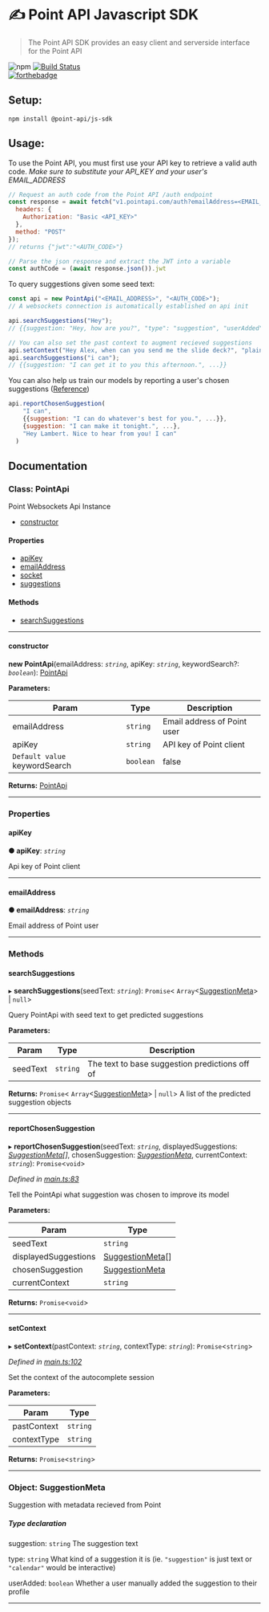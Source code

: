 # ✍ Point API Javascript SDK
> The Point API SDK provides an easy client and serverside interface for the Point API

![npm](https://img.shields.io/npm/l/@point-api/js-sdk.svg) [![Build Status](https://travis-ci.com/PointMail/js-sdk.svg?branch=master)](https://travis-ci.com/PointMail/js-sdk)  
[![forthebadge](https://forthebadge.com/images/badges/fo-shizzle.svg)](https://forthebadge.com)

## Setup:
`npm install @point-api/js-sdk`

## Usage:
To use the Point API, you must first use your API key to retrieve a valid auth code.
_Make sure to substitute your API_KEY and your user's EMAIL_ADDRESS_

```js
// Request an auth code from the Point API /auth endpoint
const response = await fetch("v1.pointapi.com/auth?emailAddress=<EMAIL_ADDRESS>", {
  headers: {
    Authorization: "Basic <API_KEY>"
  },
  method: "POST"
});
// returns {"jwt":"<AUTH_CODE>"}

// Parse the json response and extract the JWT into a variable
const authCode = (await response.json()).jwt
```

To query suggestions given some seed text:
```js
const api = new PointApi("<EMAIL_ADDRESS>", "<AUTH_CODE>");
// A websockets connection is automatically established on api init

api.searchSuggestions("Hey");
// {{suggestion: "Hey, how are you?", "type": "suggestion", "userAdded": false}, ...}

// You can also set the past context to augment recieved suggestions 
api.setContext("Hey Alex, when can you send me the slide deck?", "plaintext");
api.searchSuggestions("i can");
// {{suggestion: "I can get it to you this afternoon.", ...}}

```  
  
You can also help us train our models by reporting a user's chosen suggestions ([Reference](#reportchosensuggestion))
```js
api.reportChosenSuggestion(
    "I can",
    {{suggestion: "I can do whatever's best for you.", ...}},
    {suggestion: "I can make it tonight.", ...},
    "Hey Lambert. Nice to hear from you! I can"
  )
```

## Documentation

### Class: PointApi

Point Websockets Api Instance

* [constructor](README.md#constructor)

#### Properties

* [apiKey](README.md#apikey)
* [emailAddress](README.md#emailaddress)
* [socket](README.md#socket)
* [suggestions](README.md#suggestions)

#### Methods

* [searchSuggestions](README.md#searchsuggestions)

---

#### constructor
<a id="constructor"></a>

**new PointApi**(emailAddress: *`string`*, apiKey: *`string`*, keywordSearch?: *`boolean`*): [PointApi](README.md)

**Parameters:**

| Param | Type | Description |
| ------ | ------ | ------ |
| emailAddress | `string` |  Email address of Point user |
| apiKey | `string` |  API key of Point client |
| `Default value` keywordSearch | `boolean` | false |


**Returns:** [PointApi](README.md)

___

### Properties

<a id="apikey"></a>

####  apiKey

**● apiKey**: *`string`*

Api key of Point client

___
<a id="emailaddress"></a>

####  emailAddress

**● emailAddress**: *`string`*

Email address of Point user

___

### Methods

<a id="searchsuggestions"></a>

####  searchSuggestions

▸ **searchSuggestions**(seedText: *`string`*): `Promise`< `Array`<[SuggestionMeta](README.md#suggestionmeta)> &#124; `null`>

Query PointApi with seed text to get predicted suggestions

**Parameters:**

| Param | Type | Description |
| ------ | ------ | ------ |
| seedText | `string` |  The text to base suggestion predictions off of |

**Returns:** `Promise`< `Array`<[SuggestionMeta](README.md#suggestionmeta)> &#124; `null`>
A list of the predicted suggestion objects

___
<a id="reportchosensuggestion"></a>

####  reportChosenSuggestion

▸ **reportChosenSuggestion**(seedText: *`string`*, displayedSuggestions: *[SuggestionMeta](../interfaces/_main_.suggestionmeta.md)[]*, chosenSuggestion: *[SuggestionMeta](../interfaces/_main_.suggestionmeta.md)*, currentContext: *`string`*): `Promise`<`void`>

*Defined in [main.ts:83](https://github.com/PointMail/point-api/blob/1073414/src/main.ts#L83)*

Tell the PointApi what suggestion was chosen to improve its model

**Parameters:**

| Param | Type |
| ------ | ------ |
| seedText | `string` |
| displayedSuggestions | [SuggestionMeta](../interfaces/_main_.suggestionmeta.md)[] |
| chosenSuggestion | [SuggestionMeta](../interfaces/_main_.suggestionmeta.md) |
| currentContext | `string` |

**Returns:** `Promise`<`void`>
___
<a id="setcontext"></a>

####  setContext

▸ **setContext**(pastContext: *`string`*, contextType: *`string`*): `Promise`<`string`>

*Defined in [main.ts:102](https://github.com/PointMail/point-api/blob/1073414/src/main.ts#L102)*

Set the context of the autocomplete session

**Parameters:**

| Param | Type |
| ------ | ------ |
| pastContext | `string` |
| contextType | `string` |

**Returns:** `Promise`<`string`>

___

<a id="suggestionmeta"></a>

### Object: SuggestionMeta

Suggestion with metadata recieved from Point

##### Type declaration

 suggestion: `string` The suggestion text

 type: `string` What kind of a suggestion it is (ie. `"suggestion"` is just text or `"calendar"` would be interactive)

 userAdded: `boolean` Whether a user manually added the suggestion to their profile

___


